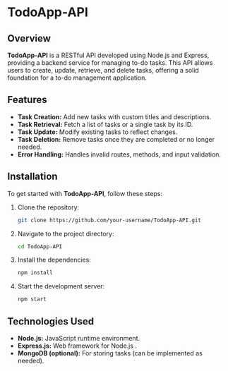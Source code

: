 # TodoApp-API

## Overview

**TodoApp-API** is a RESTful API developed using Node.js and Express, providing a backend service for managing to-do tasks. This API allows users to create, update, retrieve, and delete tasks, offering a solid foundation for a to-do management application.

## Features

- **Task Creation:** Add new tasks with custom titles and descriptions.
- **Task Retrieval:** Fetch a list of tasks or a single task by its ID.
- **Task Update:** Modify existing tasks to reflect changes.
- **Task Deletion:** Remove tasks once they are completed or no longer needed.
- **Error Handling:** Handles invalid routes, methods, and input validation.
  
## Installation

To get started with **TodoApp-API**, follow these steps:

1. Clone the repository:
   ```bash
   git clone https://github.com/your-username/TodoApp-API.git
2. Navigate to the project directory:
   ```bash
   cd TodoApp-API
4. Install the dependencies:
   ```bash
   npm install
6. Start the development server:
   ```bash
   npm start


## Technologies Used
- **Node.js:** JavaScript runtime environment.
- **Express.js:** Web framework for Node.js .
- **MongoDB (optional):** For storing tasks (can be implemented as needed).
